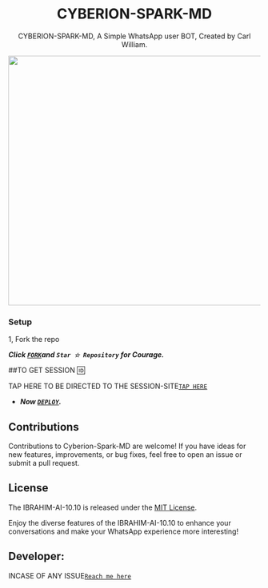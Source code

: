  <h1 align="center"> CYBERION-SPARK-MD </h1>
<p align="center"> CYBERION-SPARK-MD, A Simple WhatsApp user BOT, Created by Carl William.
</p>



<img src="https://telegra.ph/file/c744958d33851b1e4d10b.jpg" width="600" height="500"/>



### Setup

1, Fork the repo

   ***Click [`FORK`](https://github.com/Carl165/Cyberion-Spark-MD/fork)and `Star ☆ Repository` for Courage.***
  


##TO GET SESSION 🆔 

TAP HERE TO BE DIRECTED TO THE SESSION-SITE[`TAP HERE`](https://github.com/Carl165/SESSION_SITE)




   
 - ***Now [`DEPLOY`](https://dashboard.heroku.com/new?template=https://github.com/ibrahimaitech/original/tree/main?tab=readme-ov-file).***


## Contributions

Contributions to Cyberion-Spark-MD are welcome! If you have ideas for new features, improvements, or bug fixes, feel free to open an issue or submit a pull request.

## License

The IBRAHIM-AI-10.10 is released under the [MIT License](https://opensource.org/licenses/MIT).

Enjoy the diverse features of the IBRAHIM-AI-10.10  to enhance your conversations and make your WhatsApp experience more interesting!

## Developer:
INCASE OF ANY ISSUE[`Reach me here`](https://github.com/Carl165/CARLTECH-INFO)

